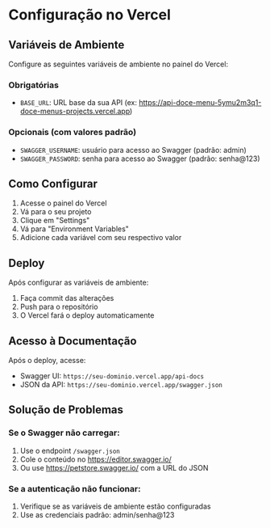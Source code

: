 # Configuração no Vercel

## Variáveis de Ambiente

Configure as seguintes variáveis de ambiente no painel do Vercel:

### Obrigatórias
- `BASE_URL`: URL base da sua API (ex: https://api-doce-menu-5ymu2m3q1-doce-menus-projects.vercel.app)

### Opcionais (com valores padrão)
- `SWAGGER_USERNAME`: usuário para acesso ao Swagger (padrão: admin)
- `SWAGGER_PASSWORD`: senha para acesso ao Swagger (padrão: senha@123)

## Como Configurar

1. Acesse o painel do Vercel
2. Vá para o seu projeto
3. Clique em "Settings"
4. Vá para "Environment Variables"
5. Adicione cada variável com seu respectivo valor

## Deploy

Após configurar as variáveis de ambiente:

1. Faça commit das alterações
2. Push para o repositório
3. O Vercel fará o deploy automaticamente

## Acesso à Documentação

Após o deploy, acesse:
- Swagger UI: `https://seu-dominio.vercel.app/api-docs`
- JSON da API: `https://seu-dominio.vercel.app/swagger.json`

## Solução de Problemas

### Se o Swagger não carregar:
1. Use o endpoint `/swagger.json`
2. Cole o conteúdo no https://editor.swagger.io/
3. Ou use https://petstore.swagger.io/ com a URL do JSON

### Se a autenticação não funcionar:
1. Verifique se as variáveis de ambiente estão configuradas
2. Use as credenciais padrão: admin/senha@123 